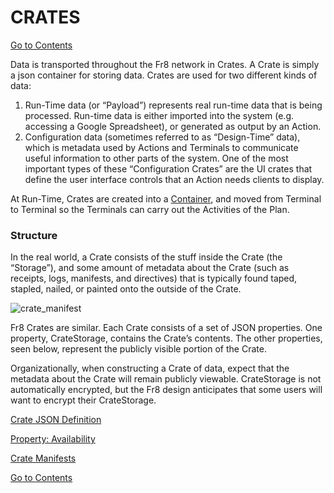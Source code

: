 # CRATES 

[Go to Contents](https://github.com/Fr8org/Fr8Core/blob/master/docs/Home.md)  

Data is transported throughout the Fr8 network  in Crates. A Crate is simply a json container for storing data. Crates are used for two different kinds of data:

1. Run-Time data (or “Payload”) represents real run-time data that is being processed. Run-time data is either imported into the system (e.g. accessing a Google Spreadsheet), or generated as output by an Action.
2. Configuration data (sometimes referred to as “Design-Time” data), which is metadata used by Actions and Terminals to communicate useful information to other parts of the system. One of the most important types of these “Configuration Crates” are the UI crates that define the user interface controls that an Action needs clients to display.

At Run-Time, Crates are created into a [Container](https://github.com/Fr8org/Fr8Core/blob/master/docs/ForDevelopers/Objects/Containers.md), and moved from Terminal to Terminal so the Terminals can carry out the Activities of the Plan.

### Structure

In the real world, a Crate consists of the stuff inside the Crate (the “Storage”), and some amount of metadata about the Crate (such as receipts, logs, manifests, and directives) that is typically found taped, stapled, nailed, or painted onto the outside of the Crate.

![crate_manifest](https://github.com/Fr8org/Fr8Core/blob/master/docs/img/Fr8Crates_CrateManifest.png) 

Fr8 Crates are similar. Each Crate consists of a set of JSON properties. One property, CrateStorage, contains the Crate’s contents. The other properties, seen below, represent the publicly visible portion of the Crate.

Organizationally, when constructing a Crate of data, expect that the metadata about the Crate will remain publicly viewable. CrateStorage is not automatically encrypted, but the Fr8 design anticipates that some users will want to encrypt their CrateStorage.

[Crate JSON Definition](https://github.com/Fr8org/Fr8Core/blob/master/docs/ForDevelopers/Objects/CrateDTO.md) 

[Property: Availability](https://github.com/Fr8org/Fr8Core/blob/master/docs/ForDevelopers/Objects/CratePropertyAvailability.md)

[Crate Manifests](https://github.com/Fr8org/Fr8Core/blob/master/docs/ForDevelopers/Objects/CratesManifest.md) 

[Go to Contents](https://github.com/Fr8org/Fr8Core/blob/master/docs/Home.md)  
